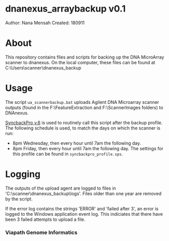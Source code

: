 # dnanexus_arraybackup v0.1
Author: Nana Mensah
Created: 180911

# About
This repository contains files and scripts for backing up the DNA MicroArray scanner to dnanexus. On the local computer, these files can be found at C:\Users\scanner\dnanexus_backup

# Usage
The script `ua_scannerbackup.bat` uploads Agilent DNA Microarray scanner outputs (found in the F:\FeatureExtraction and F:\ScannerImages folders) to DNAnexus. 

[SyncbackPro v.6](https://www.2brightsparks.com/syncback/sbpro.html) is used to routinely call this script after the backup profile. The following schedule  is used, to match the days on which the scanner is run:
- 8pm Wednesday, then every hour until 7am the following day.
- 8pm Friday, then every hour until 7am the following day.
The settings for this profile can be found in `syncbackpro_profile.sps`.

# Logging

The outputs of the upload agent are logged to files in 'C:\scanner\dnanexus_backup\logs'. Files older than one year are removed by the script.

If the error log contains the strings 'ERROR' and 'failed after 3', an error is logged to the Windows application event log. This indiciates that there have been 3 failed attempts to upload a file.

### Viapath Genome Informatics
